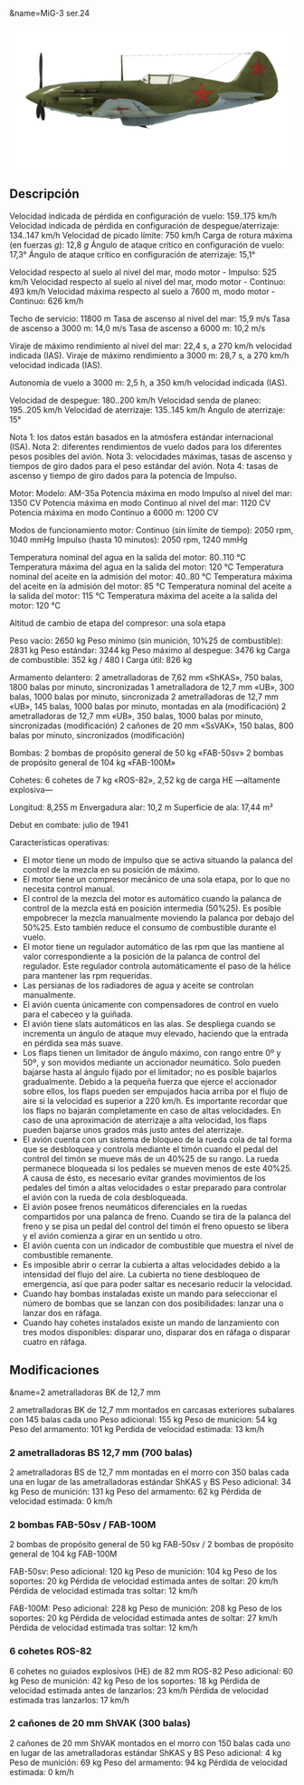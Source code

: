 &name=MiG-3 ser.24

![mig3s24](../images/mig3s24.png)

## Descripción

Velocidad indicada de pérdida en configuración de vuelo: 159..175 km/h
Velocidad indicada de pérdida en configuración de despegue/aterrizaje: 134..147 km/h
Velocidad de picado límite: 750 km/h
Carga de rotura máxima (en fuerzas <i>g</i>): 12,8 <i>g</i>
Ángulo de ataque crítico en configuración de vuelo: 17,3°
Ángulo de ataque crítico en configuración de aterrizaje: 15,1°

Velocidad respecto al suelo al nivel del mar, modo motor - Impulso: 525 km/h
Velocidad respecto al suelo al nivel del mar, modo motor - Continuo: 493 km/h
Velocidad máxima respecto al suelo a 7600 m, modo motor - Continuo: 626 km/h

Techo de servicio: 11800 m
Tasa de ascenso al nivel del mar: 15,9 m/s
Tasa de ascenso a 3000 m: 14,0 m/s
Tasa de ascenso a 6000 m: 10,2 m/s

Viraje de máximo rendimiento al nivel del mar: 22,4 s, a 270 km/h velocidad indicada (IAS).
Viraje de máximo rendimiento a 3000 m: 28,7 s, a 270 km/h velocidad indicada (IAS).

Autonomía de vuelo a 3000 m: 2,5 h, a 350 km/h velocidad indicada (IAS).

Velocidad de despegue: 180..200 km/h
Velocidad senda de planeo: 195..205 km/h
Velocidad de aterrizaje: 135..145 km/h
Ángulo de aterrizaje: 15°

Nota 1: los datos están basados en la atmósfera estándar internacional (ISA).
Nota 2: diferentes rendimientos de vuelo dados para los diferentes pesos posibles del avión.
Nota 3: velocidades máximas, tasas de ascenso y tiempos de giro dados para el peso estándar del avión.
Nota 4: tasas de ascenso y tiempo de giro dados para la potencia de Impulso.

Motor:
Modelo: AM-35a
Potencia máxima en modo Impulso al nivel del mar: 1350 CV
Potencia máxima en modo Continuo al nivel del mar: 1120 CV
Potencia máxima en modo Continuo a 6000 m: 1200 CV

Modos de funcionamiento motor:
Continuo (sin límite de tiempo): 2050 rpm, 1040 mmHg
Impulso (hasta 10 minutos): 2050 rpm, 1240 mmHg

Temperatura nominal del agua en la salida del motor: 80..110 °C
Temperatura máxima del agua en la salida del motor: 120 °C
Temperatura nominal del aceite en la admisión del motor: 40..80 °C
Temperatura máxima del aceite en la admisión del motor: 85 °C
Temperatura nominal del aceite a la salida del motor: 115 °C
Temperatura máxima del aceite a la salida del motor: 120 °C

Altitud de cambio de etapa del compresor: una sola etapa

Peso vacío: 2650 kg
Peso mínimo (sin munición, 10%25 de combustible): 2831 kg
Peso estándar: 3244 kg
Peso máximo al despegue: 3476 kg
Carga de combustible: 352 kg / 480 l
Carga útil: 826 kg

Armamento delantero:
2 ametralladoras de 7,62 mm «ShKAS», 750 balas, 1800 balas por minuto, sincronizadas
1 ametralladora de 12,7 mm «UB», 300 balas, 1000 balas por minuto, sincronizada
2 ametralladoras de 12,7 mm «UB», 145 balas, 1000 balas por minuto, montadas en ala (modificación)
2 ametralladoras de 12,7 mm «UB», 350 balas, 1000 balas por minuto, sincronizadas (modificación)
2 cañones de 20 mm «SsVAK», 150 balas, 800 balas por minuto, sincronizados (modificación)

Bombas:
2 bombas de propósito general de 50 kg «FAB-50sv»
2 bombas de propósito general de 104 kg «FAB-100M»

Cohetes:
6 cohetes de 7 kg «ROS-82», 2,52 kg de carga HE —altamente explosiva—

Longitud: 8,255 m
Envergadura alar: 10,2 m
Superficie de ala: 17,44 m²

Debut en combate: julio de 1941

Características operativas:
- El motor tiene un modo de impulso que se activa situando la palanca del control de la mezcla en su posición de máximo.
- El motor tiene un compresor mecánico de una sola etapa, por lo que no necesita control manual.
- El control de la mezcla del motor es automático cuando la palanca de control de la mezcla está en posición intermedia (50%25). Es posible empobrecer la mezcla manualmente moviendo la palanca por debajo del 50%25. Esto también reduce el consumo de combustible durante el vuelo.
- El motor tiene un regulador automático de las rpm que las mantiene al valor correspondiente a la posición de la palanca de control del regulador. Este regulador controla automáticamente el paso de la hélice para mantener las rpm requeridas.
- Las persianas de los radiadores de agua y aceite se controlan manualmente.
- El avión cuenta únicamente con compensadores de control en vuelo para el cabeceo y la guiñada.
- El avión tiene slats automáticos en las alas. Se despliega cuando se incrementa un ángulo de ataque muy elevado, haciendo que la entrada en pérdida sea más suave.
- Los flaps tienen un limitador de ángulo máximo, con rango entre 0º y 50º, y son movidos mediante un accionador neumático. Solo pueden bajarse hasta al ángulo fijado por el limitador; no es posible bajarlos gradualmente. Debido a la pequeña fuerza que ejerce el accionador sobre ellos, los flaps pueden ser empujados hacia arriba por el flujo de aire si la velocidad es superior a 220 km/h. Es importante recordar que los flaps no bajarán completamente en caso de altas velocidades. En caso de una aproximación de aterrizaje a alta velocidad, los flaps pueden bajarse unos grados más justo antes del aterrizaje.
- El avión cuenta con un sistema de bloqueo de la rueda cola de tal forma que se desbloquea y controla mediante el timón cuando el pedal del control del timón se mueve más de un 40%25 de su rango. La rueda permanece bloqueada si los pedales se mueven menos de este 40%25. A causa de ésto, es necesario evitar grandes movimientos de los pedales del timón a altas velocidades o estar preparado para controlar el avión con la rueda de cola desbloqueada.
- El avión posee frenos neumáticos diferenciales en la ruedas compartidos por una palanca de freno. Cuando se tira de la palanca del freno y se pisa un pedal del control del timón el freno opuesto se libera y el avión comienza a girar en un sentido u otro.
- El avión cuenta con un indicador de combustible que muestra el nivel de combustible remanente.
- Es imposible abrir o cerrar la cubierta a altas velocidades debido a la intensidad del flujo del aire. La cubierta no tiene desbloqueo de emergencia, así que para poder saltar es necesario reducir la velocidad.
- Cuando hay bombas instaladas existe un mando para seleccionar el número de bombas que se lanzan con dos posibilidades: lanzar una o lanzar dos en ráfaga.
- Cuando hay cohetes instalados existe un mando de lanzamiento con tres modos disponibles: disparar uno, disparar dos en ráfaga o disparar cuatro en ráfaga.

## Modificaciones
&name=2 ametralladoras BK de 12,7 mm 

2 ametralladoras BK de 12,7 mm montados en carcasas exteriores subalares con 145 balas cada uno
Peso adicional: 155 kg
Peso de municion: 54 kg
Peso del armamento: 101 kg
Perdida de velocidad estimada: 13 km/h
### 2 ametralladoras BS 12,7 mm (700 balas)

2 ametralladoras BS de 12,7 mm montadas en el morro con 350 balas cada una en lugar de las ametralladoras estándar ShKAS y BS
Peso adicional: 34 kg
Peso de munición: 131 kg
Peso del armamento: 62 kg
Pérdida de velocidad estimada: 0 km/h
### 2 bombas FAB-50sv / FAB-100M

2 bombas de propósito general de 50 kg FAB-50sv / 2 bombas de propósito general de 104 kg FAB-100M

FAB-50sv:
Peso adicional: 120 kg
Peso de munición: 104 kg
Peso de los soportes: 20 kg
Pérdida de velocidad estimada antes de soltar: 20 km/h
Pérdida de velocidad estimada tras soltar: 12 km/h

FAB-100M:
Peso adicional: 228 kg
Peso de munición: 208 kg
Peso de los soportes: 20 kg
Pérdida de velocidad estimada antes de soltar: 27 km/h
Pérdida de velocidad estimada tras soltar: 12 km/h
### 6 cohetes ROS-82

6 cohetes no guiados explosivos (HE) de 82 mm ROS-82
Peso adicional: 60 kg
Peso de munición: 42 kg
Peso de los soportes: 18 kg
Pérdida de velocidad estimada antes de lanzarlos: 23 km/h
Pérdida de velocidad estimada tras lanzarlos: 17 km/h
### 2 cañones de 20 mm ShVAK (300 balas)

2 cañones de 20 mm ShVAK montados en el morro con 150 balas cada uno en lugar de las ametralladoras estándar ShKAS y BS
Peso adicional: 4 kg
Peso de munición: 69 kg
Peso del armamento: 94 kg
Pérdida de velocidad estimada: 0 km/h